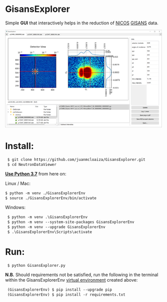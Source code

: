 # GisansExplorer

Simple **GUI** that interactively helps in the reduction of [NICOS](https://nicos-controls.org/) [GISANS](http://www.gisaxs.de/theory.html) data.

![Screenshot](./Screenshot.png)

# Install:
```
 $ git clone https://github.com/juanmcloaiza/GisansExplorer.git
 $ cd NeutronDataViewer
 ```
 
 [**Use Python 3.7**](https://realpython.com/installing-python/) from here on:
 
 Linux / Mac:
 ```
 $ python -m venv ./GisansExplorerEnv
 $ source ./GisansExplorerEnv/bin/activate
```

Windows:
```
 $ python -m venv .\GisansExplorerEnv
 $ python -m venv --system-site-packages GisansExplorerEnv
 $ python -m venv --upgrade GisansExplorerEnv
 $ .\GisansExplorerEnv\Scripts\activate
```

# Run:
```
 $ python GisansExplorer.py
```

**N.B.** Should requirements not be satisfied, run the following in the terminal within the GisansExplorerEnv [virtual environment](https://docs.python.org/3/tutorial/venv.html) created above:
```
 (GisansExplorerEnv) $ pip install --upgrade pip
 (GisansExplorerEnv) $ pip install -r requirements.txt
 ```
